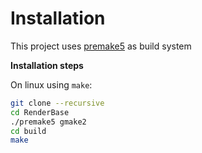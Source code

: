 
# Installation
This project uses [premake5](https://github.com/premake/premake-core) as build system

**Installation steps**

On linux using `make`:

``` bash
git clone --recursive
cd RenderBase
./premake5 gmake2
cd build
make
```
